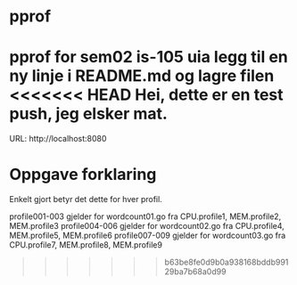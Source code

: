 # pprof
pprof for sem02 is-105 uia
legg til en ny linje i README.md og lagre filen
<<<<<<< HEAD
Hei, dette er en test push, jeg elsker mat.
=======
URL: http://localhost:8080
# Oppgave forklaring
Enkelt gjort betyr det dette for hver profil.

profile001-003 gjelder for wordcount01.go fra CPU.profile1, MEM.profile2, MEM.profile3
profile004-006 gjelder for wordcount02.go fra CPU.profile4, MEM.profile5, MEM.profile6
profile007-009 gjelder for wordcount03.go fra CPU.profile7, MEM.profile8, MEM.profile9
>>>>>>> b63be8fe0d9b0a938168bddb99129ba7b68a0d99
